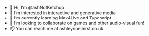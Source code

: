 - 👋 Hi, I’m @ashNotKetchup
- 👀 I’m interested in interactive and generative media
- 🌱 I’m currently learning Max4Live and Typescript
- 💞️ I’m looking to collaborate on games and other audio-visual fun!
- 📫 You can reach me at ashleynoelhirst.co.uk

<!---
ashNotKetchup/ashNotKetchup is a ✨ special ✨ repository because its `README.md` (this file) appears on your GitHub profile.
You can click the Preview link to take a look at your changes.
--->
